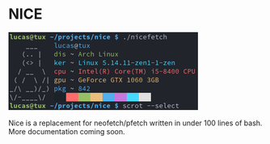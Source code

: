 # NICE 

![Example Config](./docs/exampleconfig.png)

Nice is a replacement for neofetch/pfetch written in under 100 lines of bash.  
More documentation coming soon.
